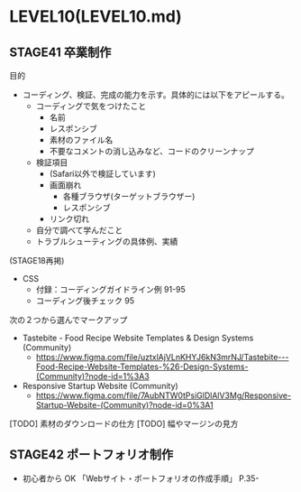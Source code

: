# LEVEL10(LEVEL10.md)
## STAGE41 卒業制作

目的

- コーディング、検証、完成の能力を示す。具体的には以下をアピールする。
	- コーディングで気をつけたこと
		- 名前
		- レスポンシブ
		- 素材のファイル名
		- 不要なコメントの消し込みなど、コードのクリーンナップ
	- 検証項目
		- (Safari以外で検証しています)
		- 画面崩れ
			- 各種ブラウザ(ターゲットブラウザー)
			- レスポンシブ
		- リンク切れ
	- 自分で調べて学んだこと
	- トラブルシューティングの具体例、実績

(STAGE18再掲)
- CSS
	- 付録：コーディングガイドライン例 91-95
	- コーディング後チェック 95

次の２つから選んでマークアップ

- Tastebite - Food Recipe Website Templates & Design Systems (Community)
	- https://www.figma.com/file/uztxlAjVLnKHYJ6kN3mrNJ/Tastebite---Food-Recipe-Website-Templates-%26-Design-Systems-(Community)?node-id=1%3A3
- Responsive Startup Website (Community)
	- https://www.figma.com/file/7AubNTW0tPsiGlDlAlV3Mg/Responsive-Startup-Website-(Community)?node-id=0%3A1

[TODO] 素材のダウンロードの仕方
[TODO] 幅やマージンの見方

## STAGE42 ポートフォリオ制作

- 初心者から OK 「Webサイト・ポートフォリオの作成手順」 P.35-


